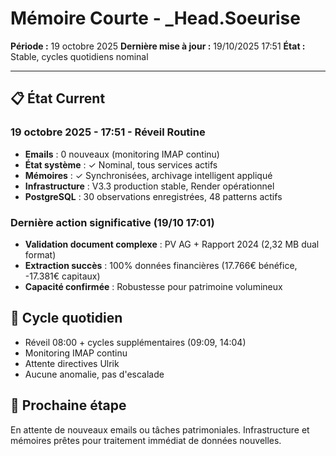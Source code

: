 # Mémoire Courte - _Head.Soeurise
**Période :** 19 octobre 2025
**Dernière mise à jour :** 19/10/2025 17:51
**État :** Stable, cycles quotidiens nominal

---

## 📋 État Current

### 19 octobre 2025 - 17:51 - Réveil Routine
- **Emails** : 0 nouveaux (monitoring IMAP continu)
- **État système** : ✓ Nominal, tous services actifs
- **Mémoires** : ✓ Synchronisées, archivage intelligent appliqué
- **Infrastructure** : V3.3 production stable, Render opérationnel
- **PostgreSQL** : 30 observations enregistrées, 48 patterns actifs

### Dernière action significative (19/10 17:01)
- **Validation document complexe** : PV AG + Rapport 2024 (2,32 MB dual format)
- **Extraction succès** : 100% données financières (17.766€ bénéfice, -17.381€ capitaux)
- **Capacité confirmée** : Robustesse pour patrimoine volumineux

## 🔄 Cycle quotidien
- Réveil 08:00 + cycles supplémentaires (09:09, 14:04)
- Monitoring IMAP continu
- Attente directives Ulrik
- Aucune anomalie, pas d'escalade

## 🎯 Prochaine étape
En attente de nouveaux emails ou tâches patrimoniales. Infrastructure et mémoires prêtes pour traitement immédiat de données nouvelles.